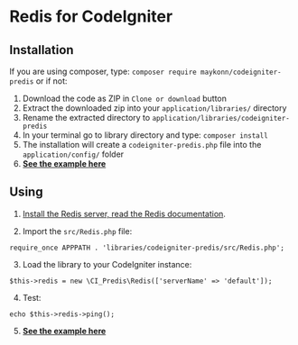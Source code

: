 # Redis for CodeIgniter

## Installation
If you are using composer, type: `composer require maykonn/codeigniter-predis` or if not:

1) Download the code as ZIP in `Clone or download` button
2) Extract the downloaded zip into your `application/libraries/` directory
3) Rename the extracted directory to `application/libraries/codeigniter-predis`
4) In your terminal go to library directory and type: `composer install`
5) The installation will create a `codeigniter-predis.php` file into the `application/config/` folder
6) [**See the example here**](https://github.com/Maykonn/codeigniter-predis/blob/master/example/application/controllers/Welcome.php)

## Using
1) [Install the Redis server, read the Redis documentation](https://redis.io/).

2) Import the `src/Redis.php` file:
```
require_once APPPATH . 'libraries/codeigniter-predis/src/Redis.php';
```

3) Load the library to your CodeIgniter instance:
```
$this->redis = new \CI_Predis\Redis(['serverName' => 'default']);
```

4) Test:
```
echo $this->redis->ping();
```

5) [**See the example here**](https://github.com/Maykonn/codeigniter-predis/blob/master/example/application/controllers/Welcome.php)
